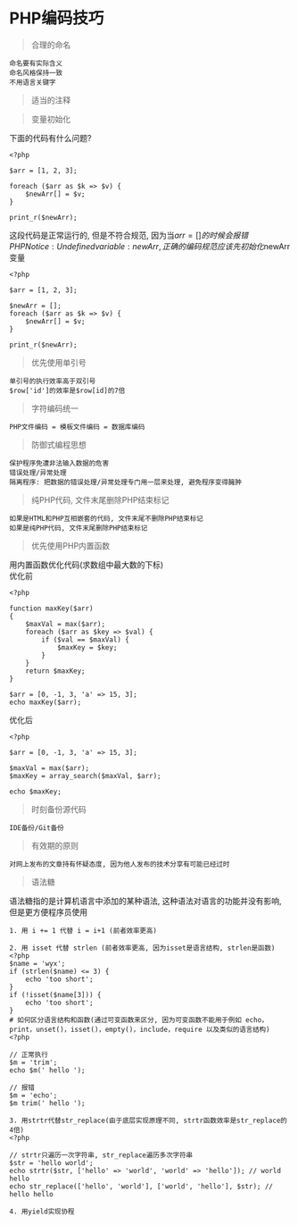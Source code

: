 # PHP编码技巧
> 合理的命名  

```
命名要有实际含义
命名风格保持一致
不用语言关键字
```

> 适当的注释  

> 变量初始化  

下面的代码有什么问题?
```
<?php

$arr = [1, 2, 3];

foreach ($arr as $k => $v) {
    $newArr[] = $v;
}

print_r($newArr);
```
这段代码是正常运行的, 但是不符合规范, 因为当$arr = [] 的时候会报错 PHP Notice:  Undefined variable: newArr , 正确的编码规范应该先初始化$newArr变量  
```
<?php

$arr = [1, 2, 3];

$newArr = [];
foreach ($arr as $k => $v) {
    $newArr[] = $v;
}

print_r($newArr);
```

> 优先使用单引号  

```
单引号的执行效率高于双引号
$row['id']的效率是$row[id]的7倍
```

> 字符编码统一  

```
PHP文件编码 = 模板文件编码 = 数据库编码
```

> 防御式编程思想  

```
保护程序免遭非法输入数据的危害
错误处理/异常处理
隔离程序: 把数据的错误处理/异常处理专门用一层来处理, 避免程序变得臃肿
```

> 纯PHP代码, 文件末尾删除PHP结束标记  

```
如果是HTML和PHP互相嵌套的代码, 文件末尾不删除PHP结束标记
如果是纯PHP代码, 文件末尾删除PHP结束标记
```

> 优先使用PHP内置函数  

用内置函数优化代码(求数组中最大数的下标)  
优化前
```
<?php

function maxKey($arr)
{
    $maxVal = max($arr);
    foreach ($arr as $key => $val) {
        if ($val == $maxVal) {
            $maxKey = $key;
        }
    }
    return $maxKey;
}

$arr = [0, -1, 3, 'a' => 15, 3];
echo maxKey($arr);
```
优化后
```
<?php

$arr = [0, -1, 3, 'a' => 15, 3];

$maxVal = max($arr);
$maxKey = array_search($maxVal, $arr);

echo $maxKey;
```
> 时刻备份源代码  

```
IDE备份/Git备份
```

> 有效期的原则  

```
对网上发布的文章持有怀疑态度, 因为他人发布的技术分享有可能已经过时
```

> 语法糖  

语法糖指的是计算机语言中添加的某种语法, 这种语法对语言的功能并没有影响, 但是更方便程序员使用
```
1. 用 i += 1 代替 i = i+1 (前者效率更高)

2. 用 isset 代替 strlen (前者效率更高, 因为isset是语言结构, strlen是函数)
<?php
$name = 'wyx';
if (strlen($name) <= 3) {
    echo 'too short';
}
if (!isset($name[3])) {
    echo 'too short';
}
# 如何区分语言结构和函数(通过可变函数来区分, 因为可变函数不能用于例如 echo，print，unset()，isset()，empty()，include，require 以及类似的语言结构)
<?php

// 正常执行
$m = 'trim';
echo $m(' hello ');

// 报错
$m = 'echo';
$m trim(' hello ');

3. 用strtr代替str_replace(由于底层实现原理不同, strtr函数效率是str_replace的4倍)
<?php

// strtr只遍历一次字符串, str_replace遍历多次字符串
$str = 'hello world';
echo strtr($str, ['hello' => 'world', 'world' => 'hello']); // world hello
echo str_replace(['hello', 'world'], ['world', 'hello'], $str); // hello hello

4. 用yield实现协程
```

